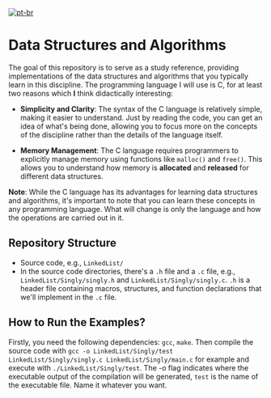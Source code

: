 [![pt-br](https://img.shields.io/badge/lang-pt--br-green.svg)](https://github.com/mathstylish/data-structures-and-algorithms/blob/main/README.pt-br.md)
# Data Structures and Algorithms

The goal of this repository is to serve as a study reference, providing implementations of the data structures and algorithms that you typically learn in this discipline. The programming language I will use is C, for at least two reasons which **I** think didactically interesting:

- **Simplicity and Clarity**: The syntax of the C language is relatively simple, making it easier to understand. Just by reading the code, you can get an idea of what's being done, allowing you to focus more on the concepts of the discipline rather than the details of the language itself.

- **Memory Management**: The C language requires programmers to explicitly manage memory using functions like `malloc()` and `free()`. This allows you to understand how memory is **allocated** and **released** for different data structures.

**Note**: While the C language has its advantages for learning data structures and algorithms, it's important to note that you can learn these concepts in any programming language. What will change is only the language and how the operations are carried out in it.

## Repository Structure
 - Source code, e.g., `LinkedList/`
 - In the source code directories, there's a `.h` file and a `.c` file, e.g., `LinkedList/Singly/singly.h` and `LinkedList/Singly/singly.c`. `.h` is a header file containing macros, structures, and function declarations that we'll implement in the `.c` file.

## How to Run the Examples?
Firstly, you need the following dependencies: `gcc`, `make`. Then compile the source code with `gcc -o LinkedList/Singly/test LinkedList/Singly/singly.c LinkedList/Singly/main.c` for example and execute with `./LinkedList/Singly/test`. The -o flag indicates where the executable output of the compilation will be generated, `test` is the name of the executable file. Name it whatever you want.
